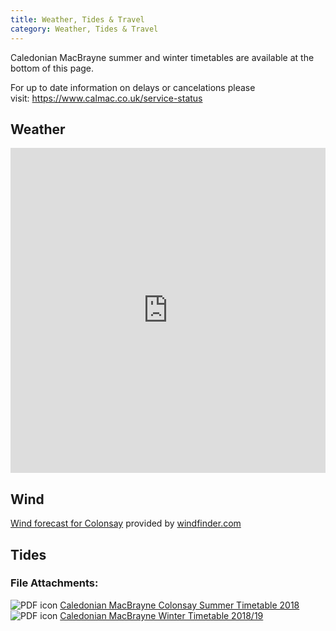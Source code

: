 ```yaml
---
title: Weather, Tides & Travel
category: Weather, Tides & Travel
---
```


Caledonian MacBrayne summer and winter timetables are available at the bottom of this page.

For up to date information on delays or cancelations please visit: <a href="https://www.calmac.co.uk/service-status">https://www.calmac.co.uk/service-status</a>
    
## Weather

<div class="shortcode-block"><div style="width: auto; overflow:hidden;"><iframe style="display: block;" src="https://cdnres.willyweather.co.uk/widget/loadView.html?id=2759" width="100%" height="520" frameborder="0"  scrolling="no"></iframe><a style="z-index: 1;text-indent: -9999em;margin: -20px 0 0 0;position: relative;height: 20px;display: block" href="https://www.willyweather.co.uk/st/argyll-and-bute/colonsay----eilean-olmsa.html" rel="nofollow">Today's weather in Colonsay--Eilean Olmsa</a></div></div>

## Wind

<div class="shortcode-block"><script type="text/javascript" src="https://www.windfinder.com/widget/forecast/js/colonsay_airport?unit_wave=m&unit_rain=mm&unit_temperature=c&unit_wind=kts&days=4&show_day=0"></script><noscript><a rel='nofollow' href='https://www.windfinder.com/forecast/colonsay_airport?utm_source=forecast&utm_medium=web&utm_campaign=homepageweather&utm_content=noscript-forecast'>Wind forecast for Colonsay</a> provided by <a rel='nofollow' href='https://www.windfinder.com?utm_source=forecast&utm_medium=web&utm_campaign=homepageweather&utm_content=noscript-logo'>windfinder.com</a></noscript></div>

## Tides

<div class="shortcode-block"><script type="text/javascript">
var tt_border = '4px solid #A7CA92';
var tt_bgnd   = '#ffffff; padding:10px';
var tt_width  = '200px';
var tt_height  = 'auto';
var tt_font_h2 = 'bold 18px sans-serif';
var tt_font_h3 = 'bold 14px sans-serif';	
var tt_font = 'normal 14px arial,sans-serif';
var tt_font2 = 'bold 16px arial,sans-serif';
var tt_corner = '10px';
</script> 
<script src="https://www.tidetimes.org.uk/scalasaig-tide-times.js" type="text/javascript"></script></div>
<div class="field field-name-field-fileattachments field-type-file field-label-above clearfix">
      <div class="field-label"><h3>File Attachments:&nbsp;</h3></div>
    <div class="field-items">
          <div class="field-item even"><span class="file"><img class="file-icon" alt="PDF icon" title="application/pdf" src="{{ site.url }}{{ site.baseurl }}/images/application-pdf.png" /> <a href="{{ site.url }}{{ site.baseurl }}/downloads/Download_the_summer_2018_timetable_10_Oban_-_Colonsay_-_Port_Askaig_-_Kennacraig.pdf" type="application/pdf; length=57669" title="Download_the_summer_2018_timetable_10_Oban_-_Colonsay_-_Port_Askaig_-_Kennacraig.pdf">Caledonian MacBrayne Colonsay Summer Timetable 2018</a></span></div>
          <div class="field-item odd"><span class="file"><img class="file-icon" alt="PDF icon" title="application/pdf" src="{{ site.url }}{{ site.baseurl }}/images/application-pdf.png" /> <a href="{{ site.url }}{{ site.baseurl }}/downloads/WTT_T10_v2_07052018.pdf" type="application/pdf; length=57284" title="WTT_T10_v2_07052018.pdf">Caledonian MacBrayne Winter Timetable 2018/19</a></span>